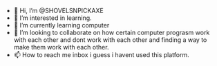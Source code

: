 - 👋 Hi, I’m @SHOVELSNPICKAXE
- 👀 I’m interested in learning.
- 🌱 I’m currently learning computer 
- 💞️ I’m looking to collaborate on how certain computer prograsm work with each other and dont work with each other and finding a way to make them work with each other.
- 📫 How to reach me inbox i guess i havent used this platform.

<!---
SHOVELSNPICKAXE/SHOVELSNPICKAXE is a ✨ special ✨ repository because its `README.md` (this file) appears on your GitHub profile.
You can click the Preview link to take a look at your changes.
--->
